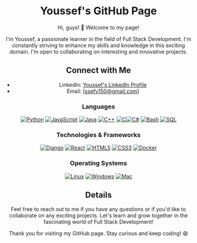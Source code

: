 <div align="center">

# Youssef's GitHub Page

Hi, guys! 👋 Welcome to my page!

I'm Youssef, a passionate learner in the field of Full Stack Development. I'm constantly striving to enhance my skills and knowledge in this exciting domain. I'm open to collaborating on interesting and innovative projects.

## Connect with Me

- LinkedIn: [Youssef's LinkedIn Profile](https://github.com/YoussefRais12)
- Email: [ssefy150@gmail.com]

### Languages

[![Python](https://img.shields.io/badge/Python-3776AB?style=flat&logo=python&logoColor=white)](#) [![JavaScript](https://img.shields.io/badge/JavaScript-F7DF1E?style=flat&logo=javascript&logoColor=black)](#) [![Java](https://img.shields.io/badge/Java-007396?style=flat&logo=java&logoColor=white)](#) [![C++](https://img.shields.io/badge/C++-00599C?style=flat&logo=c%2B%2B&logoColor=white)](#) [![C](https://img.shields.io/badge/C-00599C?style=flat&logo=c&logoColor=white)](#)[![C#](https://img.shields.io/badge/C%23-239120?style=flat&logo=c-sharp&logoColor=white)](#) [![Bash](https://img.shields.io/badge/Bash-4EAA25?style=flat&logo=gnu-bash&logoColor=white)](#) [![SQL](https://img.shields.io/badge/SQL-4479A1?style=flat&logo=postgresql&logoColor=white)](#)
### Technologies & Frameworks

[![Django](https://img.shields.io/badge/Django-092E20?style=flat&logo=django&logoColor=white)](#) [![React](https://img.shields.io/badge/React-61DAFB?style=flat&logo=react&logoColor=black)](#) [![HTML5](https://img.shields.io/badge/HTML5-E34F26?style=flat&logo=html5&logoColor=white)](#) [![CSS3](https://img.shields.io/badge/CSS3-1572B6?style=flat&logo=css3&logoColor=white)](#) [![Docker](https://img.shields.io/badge/Docker-2496ED?style=flat&logo=docker&logoColor=white)](#)

### Operating Systems

[![Linux](https://img.shields.io/badge/Linux-FCC624?style=flat&logo=linux&logoColor=black)](#) [![Windows](https://img.shields.io/badge/Windows-0078D6?style=flat&logo=windows&logoColor=white)](#) [![Mac](https://img.shields.io/badge/Mac-000000?style=flat&logo=apple&logoColor=white)](#)

## Details

Feel free to reach out to me if you have any questions or if you'd like to collaborate on any exciting projects. Let's learn and grow together in the fascinating world of Full Stack Development!

Thank you for visiting my GitHub page. Stay curious and keep coding! 😄

</div>
